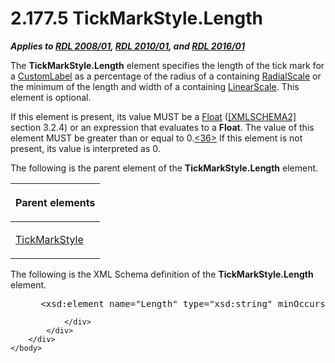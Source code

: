 <html dir="LTR" xmlns:mshelp="http://msdn.microsoft.com/mshelp" xmlns:ddue="http://ddue.schemas.microsoft.com/authoring/2003/5" xmlns:xlink="http://www.w3.org/1999/xlink" xmlns:tool="http://www.microsoft.com/tooltip">
    <head>
        <meta http-equiv="Content-Type" content="text/html; CHARSET=utf-8"></meta>
        <meta name="save" content="history"></meta>
        <title>2.177.5 TickMarkStyle.Length</title>
        <xml>
            <mshelp:toctitle title="2.177.5 TickMarkStyle.Length"></mshelp:toctitle>
            <mshelp:rltitle title="[MS-RDL]: TickMarkStyle.Length"></mshelp:rltitle>
            <mshelp:keyword index="A" term="f84e8a23-3ab7-42f5-80a2-1ab55ca6acbc"></mshelp:keyword>
            <mshelp:attr name="DCSext.ContentType" value="open specification"></mshelp:attr>
            <mshelp:attr name="AssetID" value="f84e8a23-3ab7-42f5-80a2-1ab55ca6acbc"></mshelp:attr>
            <mshelp:attr name="TopicType" value="kbRef"></mshelp:attr>
            <mshelp:attr name="DCSext.Title" value="[MS-RDL]: TickMarkStyle.Length" />
        </xml>
    </head>
    <body>
        <div id="header">
            <h1 class="heading">2.177.5 TickMarkStyle.Length</h1>
        </div>
        <div id="mainSection">
            <div id="mainBody">
                <div id="allHistory" class="saveHistory"></div>
                <div id="sectionSection0" class="section" name="collapseableSection">
                    

<p><b><i>Applies to </i></b><a href="1e855f94-4617-47e4-b89e-0856c6cb420f.html"><b><i>RDL 2008/01</i></b></a><b><i>,
</i></b><a href="3428e690-a348-4ec7-8a6a-8efb42d2cdee.html"><b><i>RDL 2010/01</i></b></a><b><i>,
and </i></b><a href="52ce3983-2bfc-4e72-9359-42aaf5fe4509.html"><b><i>RDL 2016/01</i></b></a></p>

<p>The <b>TickMarkStyle.Length</b> element specifies the length
of the tick mark for a <a href="519139e8-6188-4286-b148-dfd76a0a6be4.html">CustomLabel</a>
as a percentage of the radius of a containing <a href="86468d9f-c561-4b50-a689-5dfccfde8495.html">RadialScale</a> or the minimum
of the length and width of a containing <a href="744f8b40-7ad5-4652-94a1-76ae5df59389.html">LinearScale</a>. This element
is optional. </p>

<p>If this element is present, its value MUST be a <a href="c7d0946f-992e-4abc-a304-09b53e030692.html">Float</a> (<a href="https://go.microsoft.com/fwlink/?LinkId=90610">[XMLSCHEMA2]</a> section
3.2.4) or an expression that evaluates to a <b>Float</b>. The value of this
element MUST be greater than or equal to 0.<a id="Appendix_A_Target_36"></a><a href="1fe5fd87-2de5-4b2c-b762-5a4fd1373621.html#Appendix_A_36" aria-label="Product behavior note 36">&lt;36&gt;</a> If this
element is not present, its value is interpreted as 0.</p>

<p>The following is the parent element of the <b>TickMarkStyle.Length</b>
element.</p>

<table>
 <thead>
  <tr>
   <th>
   <p>Parent elements</p>
   </th>
  </tr>
 </thead>
 <tr>
  <td>
  <p><a href="a7d999ec-edb5-40b9-a4f2-201ea0115806.html">TickMarkStyle</a></p>
  </td>
 </tr>
</table>

<p>The following is the XML Schema definition of the <b>TickMarkStyle.Length</b>
element.</p>

<dl>
<dd>
<div><pre> &lt;xsd:element name=&quot;Length&quot; type=&quot;xsd:string&quot; minOccurs=&quot;0&quot;&gt;
</pre></div>
</dd></dl>


                </div>
            </div>
        </div>
    </body>
</html>